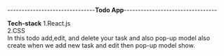 -------------------------------**Todo App**---------------------------------

**Tech-stack**
1.React.js
<br/>
2.CSS
<br/>
In this todo add,edit, and delete your task and also pop-up model also create when we add new task and edit then pop-up model show.   
